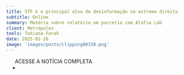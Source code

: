```yaml
---
title: STF é o principal alvo de desinformação na extrema direita
subtitle: Online
summary: Matéria sobre relatório em parceria com Aláfia Lab
client: Metrópoles
tools: Tatiana Farah
date: 2025-02-26
image: 'images/posts/clipping00310.png'
---
```


<div class="post__share"><ul class="share__list list-reset">ACESSE A NOTÍCIA COMPLETA<li class="share__item" style="margin-left: 10px"><a class="share__link share__facebook" style="background: #fa5657" href="https://platobr.com.br/stf-e-o-principal-alvo-de-desinformacao-na-extrema-direita/"
onclick=window.open(this.href, 'pop-up', 'left=20,top=20,width=500,height=500,toolbar=1,resizable=0'); return false;" title="Link" rel="nofolow"><i class="fa-solid fa-link"></i></a></li></ul></div>
<!-- <div class="gallery-box"><div class="gallery"><img src="/clipping/images/example-1.jpg" loading="lazy" alt="Project"><img src="/clipping/images/example-2.jpg" loading="lazy" alt="Project"></div><em>Gallery / <a href="https://www.freepik.com/" target="_blank">Freepic</a></em></div> -->
